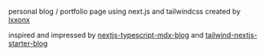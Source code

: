 personal blog / portfolio page using next.js and tailwindcss created by [lxxonx](https://github.com/lxxonx)

inspired and impressed by [nextjs-typescript-mdx-blog](https://github.com/ChangoMan/nextjs-typescript-mdx-blog) and [tailwind-nextjs-starter-blog](https://github.com/timlrx/tailwind-nextjs-starter-blog)
